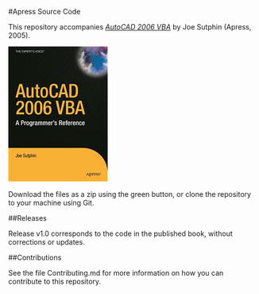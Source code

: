 #Apress Source Code

This repository accompanies [*AutoCAD 2006 VBA*](http://www.apress.com/9781590595794) by Joe Sutphin (Apress, 2005).

![Cover image](9781590595794.jpg)

Download the files as a zip using the green button, or clone the repository to your machine using Git.

##Releases

Release v1.0 corresponds to the code in the published book, without corrections or updates.

##Contributions

See the file Contributing.md for more information on how you can contribute to this repository.
